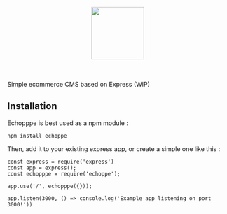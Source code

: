 <p align="center">
<img style="margin:auto;" src="http://www.guillaumepasquet.fr/statics/echoppe.png" width="120">
</p>
<br/><br/>
Simple ecommerce CMS based on Express (WIP)

## Installation

Echopppe is best used as a npm module :

```
npm install echoppe
```

Then, add it to your existing express app, or create a simple one like this :

```
const express = require('express')
const app = express();
const echopppe = require('echoppe');

app.use('/', echopppe({}));

app.listen(3000, () => console.log('Example app listening on port 3000!'))
```
